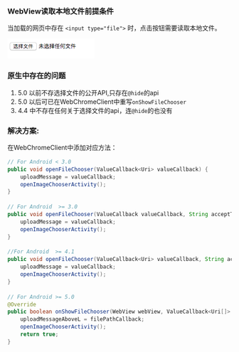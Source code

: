 ### WebView读取本地文件前提条件
当加载的网页中存在 `<input type="file">` 时，点击按钮需要读取本地文件。

![](/assets/html选取文件.png)

### 原生中存在的问题
1. 5.0 以前不存选择文件的公开API,只存在`@hide`的api
2. 5.0 以后可已在WebChromeClient中重写`onShowFileChooser`
3. 4.4 中不存在任何关于选择文件的api，连`@hide`的也没有

### 解决方案:
在WebChromeClient中添加对应方法： 

```java
// For Android < 3.0
public void openFileChooser(ValueCallback<Uri> valueCallback) {
    uploadMessage = valueCallback;
    openImageChooserActivity();
}

// For Android  >= 3.0
public void openFileChooser(ValueCallback valueCallback, String acceptType) {
    uploadMessage = valueCallback;
    openImageChooserActivity();
}

//For Android  >= 4.1
public void openFileChooser(ValueCallback<Uri> valueCallback, String acceptType, String capture) {
    uploadMessage = valueCallback;
    openImageChooserActivity();
}

// For Android >= 5.0
@Override
public boolean onShowFileChooser(WebView webView, ValueCallback<Uri[]> filePathCallback, WebChromeClient.FileChooserParams fileChooserParams) {
    uploadMessageAboveL = filePathCallback;
    openImageChooserActivity();
    return true;
}
```